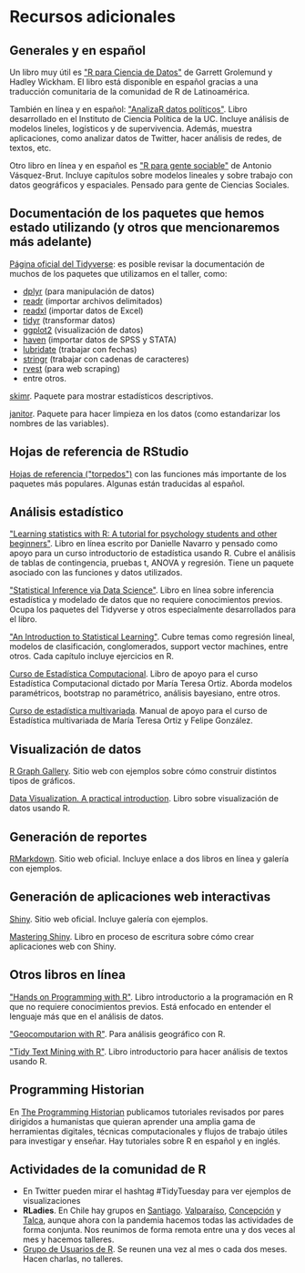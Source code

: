 # Recursos adicionales

## Generales y en español

Un libro muy útil es ["R para Ciencia de Datos"](https://es.r4ds.hadley.nz/) de Garrett Grolemund y Hadley Wickham. El libro está disponible en español gracias a una traducción comunitaria de la comunidad de R de Latinoamérica.

También en línea y en español: ["AnalizaR datos políticos"](https://arcruz0.github.io/libroadp/index.html). Libro desarrollado en el Instituto de Ciencia Política de la UC. Incluye análisis de modelos lineles, logísticos y de supervivencia. Además, muestra aplicaciones, como analizar datos de Twitter, hacer análisis de redes, de textos, etc.

Otro libro en línea y en español es ["R para gente sociable"](https://bitsandbricks.github.io/ciencia_de_datos_gente_sociable/) de Antonio Vásquez-Brut. Incluye capítulos sobre modelos lineales y sobre trabajo con datos geográficos y espaciales. Pensado para gente de Ciencias Sociales.


## Documentación de los paquetes que hemos estado utilizando (y otros que mencionaremos más adelante)

[Página oficial del Tidyverse](https://tidyverse.org): es posible revisar la documentación de muchos de los paquetes que utilizamos en el taller, como:
* [dplyr](https://dplyr.tidyverse.org) (para manipulación de datos)
* [readr](https://readr.tidyverse.org) (importar archivos delimitados)
* [readxl](https://readxl.tidyverse.org/) (importar datos de Excel)
* [tidyr](https://tidyr.tidyverse.org) (transformar datos)
* [ggplot2](https://ggplot2.tidyverse.org) (visualización de datos)
* [haven](https://haven.tidyverse.org/) (importar datos de SPSS y STATA)
* [lubridate](https://lubridate.tidyverse.org) (trabajar con fechas)
* [stringr](https://stringr.tidyverse.org) (trabajar con cadenas de caracteres)
* [rvest](https://rvest.tidyverse.org) (para web scraping)
* entre otros.

[skimr](https://docs.ropensci.org/skimr/). Paquete para mostrar estadísticos descriptivos.

[janitor](http://sfirke.github.io/janitor/). Paquete para hacer limpieza en los datos (como estandarizar los nombres de las variables).


## Hojas de referencia de RStudio

[Hojas de referencia ("torpedos")](https://rstudio.com/resources/cheatsheets/) con las funciones más importante de los paquetes más populares. Algunas están traducidas al español. 


## Análisis estadístico
["Learning statistics with R: A tutorial for psychology students and other beginners"](https://learningstatisticswithr.com/book/). Libro en línea escrito por Danielle Navarro y pensado como apoyo para un curso introductorio de estadística usando R. Cubre el análisis de tablas de contingencia, pruebas t, ANOVA y regresión. Tiene un paquete asociado con las funciones y datos utilizados.

["Statistical Inference via Data Science"](https://moderndive.com/index.html). Libro en línea sobre inferencia estadística y modelado de datos que no requiere conocimientos previos. Ocupa los paquetes del Tidyverse y otros especialmente desarrollados para el libro. 

["An Introduction to Statistical Learning"](http://faculty.marshall.usc.edu/gareth-james/ISL/). Cubre temas como regresión lineal, modelos de clasificación, conglomerados, support vector machines, entre otros. Cada capítulo incluye ejercicios en R. 

[Curso de Estadística Computacional](https://tereom.github.io/est-computacional-2019/). Libro de apoyo para el curso Estadística Computacional dictado por María Teresa Ortiz. Aborda modelos paramétricos, bootstrap no paramétrico, análisis bayesiano, entre otros.

[Curso de estadística multivariada](https://est-mult.netlify.com). Manual de apoyo para el curso de Estadística multivariada de María Teresa Ortiz y Felipe González.


## Visualización de datos

[R Graph Gallery](https://www.r-graph-gallery.com/index.html). Sitio web con ejemplos sobre cómo construir distintos tipos de gráficos.

[Data Visualization. A practical introduction](https://socviz.co/). Libro sobre visualización de datos usando R. 


## Generación de reportes

[RMarkdown](https://rmarkdown.rstudio.com/). Sitio web oficial. Incluye enlace a dos libros en línea y galería con ejemplos. 


## Generación de aplicaciones web interactivas

[Shiny](https://shiny.rstudio.com/). Sitio web oficial. Incluye galería con ejemplos.

[Mastering Shiny](https://mastering-shiny.org/). Libro en proceso de escritura sobre cómo crear aplicaciones web con Shiny.


## Otros libros en línea

["Hands on Programming with R"](https://rstudio-education.github.io/hopr/). Libro introductorio a la programación en R que no requiere conocimientos previos. Está enfocado en entender el lenguaje más que en el análisis de datos.

["Geocomputarion with R"](https://geocompr.robinlovelace.net/). Para análisis geográfico con R.

["Tidy Text Mining with R"](https://www.tidytextmining.com/). Libro introductorio para hacer análisis de textos usando R. 


## Programming Historian

En [The Programming Historian](https://programminghistorian.org/) publicamos tutoriales revisados por pares dirigidos a humanistas que quieran aprender una amplia gama de herramientas digitales, técnicas computacionales y flujos de trabajo útiles para investigar y enseñar. Hay tutoriales sobre R en español y en inglés.

## Actividades de la comunidad de R

* En Twitter pueden mirar el hashtag #TidyTuesday para ver ejemplos de visualizaciones
* **RLadies**. En Chile hay grupos en [Santiago](https://meetup.com/rladies-scl). [Valparaíso](https://meetup.com/rladies-valparaiso), [Concepción](https://meetup.com/rladies-concepcion) y [Talca](https://meetup.com/rladies-talca), aunque ahora con la pandemia hacemos todas las actividades de forma conjunta. Nos reunimos de forma remota entre una y dos veces al mes y hacemos talleres.
* [Grupo de Usuarios de R](https://www.meetup.com/es/useRchile). Se reunen una vez al mes o cada dos meses. Hacen charlas, no talleres. 

